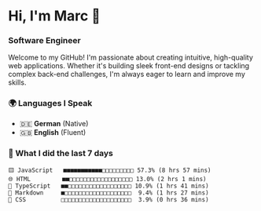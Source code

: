 # Hi, I'm Marc 👋 
### Software Engineer

Welcome to my GitHub! I'm passionate about creating intuitive, high-quality web applications. Whether it's building sleek front-end designs or tackling complex back-end challenges, I'm always eager to learn and improve my skills.  

### 🌍 Languages I Speak  
- 🇩🇪 **German** (Native)  
- 🇬🇧 **English** (Fluent)

### 🤯 What I did the last 7 days

```
🟨 JavaScript   ■■■■■■■■■■■□□□□□□□□□ 57.3% (8 hrs 57 mins)
🌐 HTML         ■■□□□□□□□□□□□□□□□□□□ 13.0% (2 hrs 1 mins)
🔷 TypeScript   ■■□□□□□□□□□□□□□□□□□□ 10.9% (1 hrs 41 mins)
📝 Markdown     ■□□□□□□□□□□□□□□□□□□□  9.4% (1 hrs 27 mins)
🎨 CSS          □□□□□□□□□□□□□□□□□□□□  3.9% (0 hrs 36 mins)
```